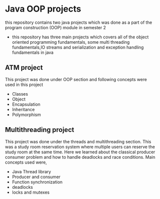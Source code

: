 # Java OOP projects

this repository contains two java projects which was done as a part of the program construction (OOP) module in semester 2

- this repository has three main projects which covers all of the object oriented programming fundamentals, some multi threading fundamentals,IO streams and serialization and exception handling fundamentals in java

## ATM project

This project was done under OOP section and following concepts were used in this project
- Classes
- Object
- Encapsulation
- Inheritance
- Polymorphism
  
## Multithreading project

This project was done under the threads and multithreading section. This was a study room reservation system where multiple users can reserve the study room at the same time. Here we learned about the classical producer consumer problem and how to handle deadlocks and race conditions. Main concepts used were,

- Java Thread library
- Producer and consumer
- Function synchronization
- deadlocks
- locks and mutexes



